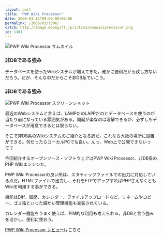 ```yaml
---
layout: post
title: "PWP Wiki Processor"
date: 2006-03-11T09:00:00+09:00
permalink: /2006/03/1306/
catch: http://image.moongift.jp/intro2/pwpwikiprocessor.png
id: 1301
---
```

 ![PWP Wiki Processor サムネイル](http://image.moongift.jp/intro2/pwpwikiprocessor.t.png "PWP Wiki Processor サムネイル")
  

### 非DBである強み
  
データベースを使ったWikiシステムが増えてきた。確かに便利だから致し方ないだろう。だが、そんな中だからこそ非DB系でいこう。  
<!--more-->  

### 非DBである強み
  

![PWP Wiki Processor スクリーンショット](http://image.moongift.jp/intro2/pwpwikiprocessor.png "PWP Wiki Processor スクリーンショット")

  

最近のWebシステムと言えば、LAMPだのLAPPだのとデータベースを使うのが当たり前になっている雰囲気がある。開発が楽なのは理解できるが、必ずしもデータベースが用意できるとは限らない。

  

そこで非DB系のWikiシステムのご紹介となる訳だ。これなら大抵の場所に設置ができる。何だったらローカルPCでも良い。んっ、Web上で公開できないって？

  

今回紹介するオープンソース・ソフトウェアはPWP Wiki Processor、非DB系のPHP Wikiエンジンだ。

  

PWP Wiki Processorの良い所は、スタティックファイルでの出力に対応している点だ。HTMLファイルで出力し、それをFTPでアップすればPHPさえなくともWikiを利用する事ができる。

  

機能はDiff、履歴、カレンダー、ファイルアップロードなど。リネームやコピー、ゴミ箱といった細かい管理機能も実装されている。

  

カレンダー機能をうまく使えば、PIM的な利用も考えられる。非DBと言う強みを活かし、便利に使おう。

  

[PWP Wiki Processor レビュー](http://oss.moongift.jp/review/i-1312.html)はこちら

